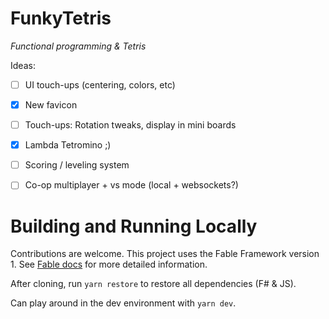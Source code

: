 # FunkyTetris
*Functional programming & Tetris*

Ideas:  
  - [ ] UI touch-ups (centering, colors, etc)
  - [x] New favicon
  - [ ] Touch-ups: Rotation tweaks, display in mini boards
  - [x] Lambda Tetromino ;)
  - [ ] Scoring / leveling system
  - [ ] Co-op multiplayer + vs mode (local + websockets?)
  
  
# Building and Running Locally

Contributions are welcome. This project uses the Fable Framework version 1. See [Fable docs](http://fable.io/docs/) for more detailed information.

After cloning, run `yarn restore` to restore all dependencies (F# & JS).

Can play around in the dev environment with `yarn dev`.
